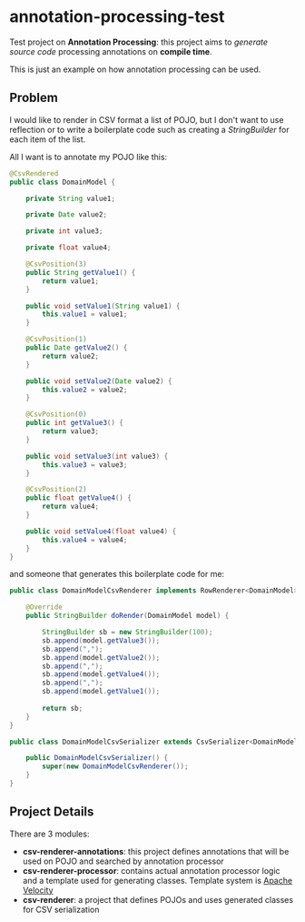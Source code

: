 # annotation-processing-test
Test project on **Annotation Processing**: this project aims to *generate source code* processing annotations on **compile time**.

This is just an example on how annotation processing can be used.

## Problem
I would like to render in CSV format a list of POJO, but I don't want to use reflection or to write a boilerplate code such as creating a *StringBuilder* for each item of the list.

All I want is to annotate my POJO like this:

```java
@CsvRendered
public class DomainModel {

    private String value1;

    private Date value2;

    private int value3;

    private float value4;

    @CsvPosition(3)
    public String getValue1() {
        return value1;
    }

    public void setValue1(String value1) {
        this.value1 = value1;
    }

    @CsvPosition(1)
    public Date getValue2() {
        return value2;
    }

    public void setValue2(Date value2) {
        this.value2 = value2;
    }

    @CsvPosition(0)
    public int getValue3() {
        return value3;
    }

    public void setValue3(int value3) {
        this.value3 = value3;
    }

    @CsvPosition(2)
    public float getValue4() {
        return value4;
    }

    public void setValue4(float value4) {
        this.value4 = value4;
    }
}
```

and someone that generates this boilerplate code for me:

```java
public class DomainModelCsvRenderer implements RowRenderer<DomainModel> {

    @Override
    public StringBuilder doRender(DomainModel model) {

        StringBuilder sb = new StringBuilder(100);
        sb.append(model.getValue3());
        sb.append(",");
        sb.append(model.getValue2());
        sb.append(",");
        sb.append(model.getValue4());
        sb.append(",");
        sb.append(model.getValue1());
    
        return sb;
    }
}

public class DomainModelCsvSerializer extends CsvSerializer<DomainModel> {

    public DomainModelCsvSerializer() {
        super(new DomainModelCsvRenderer());
    }
}
```

## Project Details ##

There are 3 modules:

* **csv-renderer-annotations**: this project defines annotations that will be used on POJO and searched by annotation processor
* **csv-renderer-processor**: contains actual annotation processor logic and a template used for generating classes. Template system is [Apache Velocity](http://velocity.apache.org/)
* **csv-renderer**: a project that defines POJOs and uses generated classes for CSV serialization
